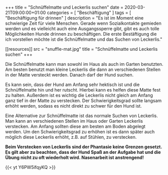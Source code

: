 +++
title =  "Schnüffelmatte und Leckerlis suchen"
date = 2020-03-21T09:00:00+01:00
categories = [
    "Beschäftigung"
]
tags = [
    "Beschäftigung für drinnen"
]
description = "Es ist im Moment eine schwierige Zeit für viele Menschen. Gerade wenn Sozialkontakte gemieden werden und es vielleicht auch eine Ausgangssperre gibt, gibt es auch tolle Möglichkeiten Hunde drinnen zu beschäftigen. Die erste Bestäftigung die ich vorstellen möchte ist die Schnüffelmatte und das Suchen von Leckerlis."

[[resources]]
  src = "snuffle-mat.jpg"
  title = "Schnüffelmatte und Leckerlis suchen"
+++

Die Schnüffelmatte kann man sowohl im Haus als auch im Garten benutzten. Am besten benutzt man kleine Leckerlis die dann an verschiedenen Stellen in der Matte versteckt werden. Danach darf der Hund suchen.

Es kann sein, dass der Hund am Anfang sehr hektisch ist und die Schnüffelmatte hin und her rutscht. Hierbei kann es helfen diese Matte fest zu halten. Außerdem ist es wichtig die Leckerlis nicht gleich am Anfang ganz tief in der Matte zu verstecken. Der Schwierigkeitsgrad sollte langsam erhöht werden, sodass es nicht direkt zu schwer für den Hund ist.

Eine Alternative zur Schnüffelmatte ist das normale Suchen von Leckerlis. Man kann an verschiedenen Stellen im Haus oder Garten Leckerlis verstecken. Am Anfang sollten diese am besten am Boden abgelegt werden. Um den Schwierigkeitsgrad zu erhöhen ist es dann später auch möglich diese Leckerlis erhöht, z.B. auf Stühlen, zu verstecken.

**Beim Verstecken von Leckerlis sind der Phantasie keine Grenzen gesetzt. Es gilt aber zu beachten, dass der Hund Spaß an der Aufgabe hat und die Übung nicht zu oft wiederholt wird. Nasenarbeit ist anstrengend!**

{{< yt Y6PW5ifqyKQ >}}
